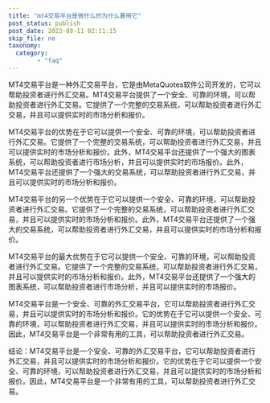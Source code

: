 ```yaml
---
title: "mt4交易平台是做什么的为什么要用它"
post_status: publish
post_date: 2023-08-11 02:11:15
skip_file: no
taxonomy:
  category:
        - "faq"
---
```


MT4交易平台是一种外汇交易平台，它是由MetaQuotes软件公司开发的，它可以帮助投资者进行外汇交易。MT4交易平台提供了一个安全、可靠的环境，可以帮助投资者进行外汇交易。它提供了一个完整的交易系统，可以帮助投资者进行外汇交易，并且可以提供实时的市场分析和报价。

MT4交易平台的优势在于它可以提供一个安全、可靠的环境，可以帮助投资者进行外汇交易。它提供了一个完整的交易系统，可以帮助投资者进行外汇交易，并且可以提供实时的市场分析和报价。此外，MT4交易平台还提供了一个强大的图表系统，可以帮助投资者进行市场分析，并且可以提供实时的市场报价。此外，MT4交易平台还提供了一个强大的交易系统，可以帮助投资者进行外汇交易，并且可以提供实时的市场分析和报价。

MT4交易平台的另一个优势在于它可以提供一个安全、可靠的环境，可以帮助投资者进行外汇交易。它提供了一个完整的交易系统，可以帮助投资者进行外汇交易，并且可以提供实时的市场分析和报价。此外，MT4交易平台还提供了一个强大的交易系统，可以帮助投资者进行外汇交易，并且可以提供实时的市场分析和报价。

MT4交易平台的最大优势在于它可以提供一个安全、可靠的环境，可以帮助投资者进行外汇交易。它提供了一个完整的交易系统，可以帮助投资者进行外汇交易，并且可以提供实时的市场分析和报价。此外，MT4交易平台还提供了一个强大的图表系统，可以帮助投资者进行市场分析，并且可以提供实时的市场报价。

MT4交易平台是一个安全、可靠的外汇交易平台，它可以帮助投资者进行外汇交易，并且可以提供实时的市场分析和报价。它的优势在于它可以提供一个安全、可靠的环境，可以帮助投资者进行外汇交易，并且可以提供实时的市场分析和报价。因此，MT4交易平台是一个非常有用的工具，可以帮助投资者进行外汇交易。

结论：MT4交易平台是一个安全、可靠的外汇交易平台，它可以帮助投资者进行外汇交易，并且可以提供实时的市场分析和报价。它的优势在于它可以提供一个安全、可靠的环境，可以帮助投资者进行外汇交易，并且可以提供实时的市场分析和报价。因此，MT4交易平台是一个非常有用的工具，可以帮助投资者进行外汇交易。
